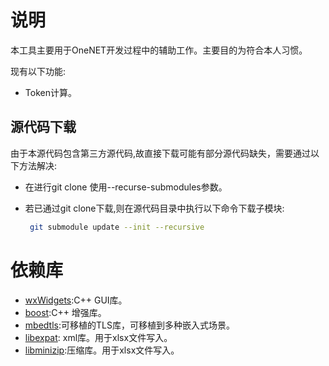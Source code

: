 # 说明

本工具主要用于OneNET开发过程中的辅助工作。主要目的为符合本人习惯。

现有以下功能:

- Token计算。

## 源代码下载

由于本源代码包含第三方源代码,故直接下载可能有部分源代码缺失，需要通过以下方法解决:

- 在进行git clone 使用--recurse-submodules参数。

- 若已通过git clone下载,则在源代码目录中执行以下命令下载子模块:

  ```bash
   git submodule update --init --recursive
  ```


# 依赖库

- [wxWidgets](https://github.com/wxWidgets/wxWidgets):C++ GUI库。
- [boost](https://www.boost.org/):C++ 增强库。
- [mbedtls](https://github.com/Mbed-TLS/mbedtls):可移植的TLS库，可移植到多种嵌入式场景。
- [libexpat](https://libexpat.github.io/): xml库。用于xlsx文件写入。
- [libminizip](http://www.zlib.net):压缩库。用于xlsx文件写入。

